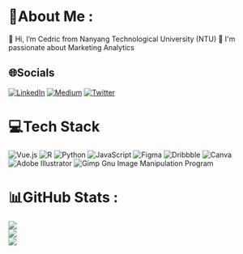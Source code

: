 # 💫About Me :
👋 Hi, I’m Cedric from Nanyang Technological University (NTU)
📌 I'm passionate about Marketing Analytics

## 🌐Socials
[![LinkedIn](https://img.shields.io/badge/LinkedIn-%230077B5.svg?logo=linkedin&logoColor=white)](https://linkedin.com/in/cedric130813) [![Medium](https://img.shields.io/badge/Medium-12100E?logo=medium&logoColor=white)](https://medium.com/@cedric130813) [![Twitter](https://img.shields.io/badge/Twitter-%231DA1F2.svg?logo=Twitter&logoColor=white)](https://twitter.com/cedric130813) 

# 💻Tech Stack
![Vue.js](https://img.shields.io/badge/vuejs-%2335495e.svg?style=for-the-badge&logo=vuedotjs&logoColor=%234FC08D) ![R](https://img.shields.io/badge/r-%23276DC3.svg?style=for-the-badge&logo=r&logoColor=white) ![Python](https://img.shields.io/badge/python-3670A0?style=for-the-badge&logo=python&logoColor=ffdd54) ![JavaScript](https://img.shields.io/badge/javascript-%23323330.svg?style=for-the-badge&logo=javascript&logoColor=%23F7DF1E) 	![Figma](https://img.shields.io/badge/figma-%23F24E1E.svg?style=for-the-badge&logo=figma&logoColor=white) ![Dribbble](https://img.shields.io/badge/Dribbble-EA4C89?style=for-the-badge&logo=dribbble&logoColor=white) ![Canva](https://img.shields.io/badge/Canva-%2300C4CC.svg?style=for-the-badge&logo=Canva&logoColor=white) ![Adobe Illustrator](https://img.shields.io/badge/adobeillustrator-%23FF9A00.svg?style=for-the-badge&logo=adobeillustrator&logoColor=white) ![Gimp Gnu Image Manipulation Program](https://img.shields.io/badge/Gimp-657D8B?style=for-the-badge&logo=gimp&logoColor=FFFFFF)
# 📊GitHub Stats :
![](https://github-readme-stats.vercel.app/api?username=cedric130813&theme=radical&hide_border=false&include_all_commits=false&count_private=false)<br/>
![](https://github-readme-streak-stats.herokuapp.com/?user=cedric130813&theme=radical&hide_border=false)<br/>
![](https://github-readme-stats.vercel.app/api/top-langs/?username=cedric130813&theme=radical&hide_border=false&include_all_commits=false&count_private=false&layout=compact)
